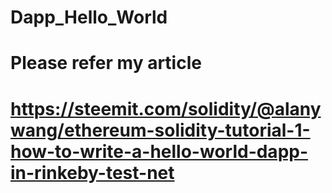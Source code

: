 # Dapp_Hello_World
# Please refer my article
# https://steemit.com/solidity/@alanywang/ethereum-solidity-tutorial-1-how-to-write-a-hello-world-dapp-in-rinkeby-test-net
